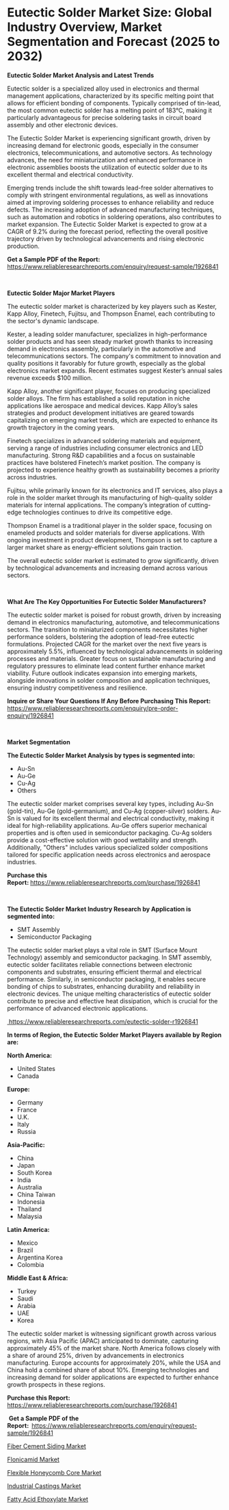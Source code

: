 <p><h1>Eutectic Solder Market Size: Global Industry Overview, Market Segmentation and Forecast (2025 to 2032)</h1></p><p><strong>Eutectic Solder Market Analysis and Latest Trends</strong></p>
<p><p>Eutectic solder is a specialized alloy used in electronics and thermal management applications, characterized by its specific melting point that allows for efficient bonding of components. Typically comprised of tin-lead, the most common eutectic solder has a melting point of 183°C, making it particularly advantageous for precise soldering tasks in circuit board assembly and other electronic devices. </p><p>The Eutectic Solder Market is experiencing significant growth, driven by increasing demand for electronic goods, especially in the consumer electronics, telecommunications, and automotive sectors. As technology advances, the need for miniaturization and enhanced performance in electronic assemblies boosts the utilization of eutectic solder due to its excellent thermal and electrical conductivity.</p><p>Emerging trends include the shift towards lead-free solder alternatives to comply with stringent environmental regulations, as well as innovations aimed at improving soldering processes to enhance reliability and reduce defects. The increasing adoption of advanced manufacturing techniques, such as automation and robotics in soldering operations, also contributes to market expansion. The Eutectic Solder Market is expected to grow at a CAGR of 9.2% during the forecast period, reflecting the overall positive trajectory driven by technological advancements and rising electronic production.</p></p>
<p><strong>Get a Sample PDF of the Report:&nbsp;</strong> <a href="https://www.reliableresearchreports.com/enquiry/request-sample/1926841?utm_campaign=36&utm_medium=2&utm_source=Github&utm_content=ia&utm_term=01042025&utm_id=eutectic-solder">https://www.reliableresearchreports.com/enquiry/request-sample/1926841</a></p>
<p>&nbsp;</p>
<p><strong>Eutectic Solder Major Market Players</strong></p>
<p><p>The eutectic solder market is characterized by key players such as Kester, Kapp Alloy, Finetech, Fujitsu, and Thompson Enamel, each contributing to the sector's dynamic landscape.</p><p>Kester, a leading solder manufacturer, specializes in high-performance solder products and has seen steady market growth thanks to increasing demand in electronics assembly, particularly in the automotive and telecommunications sectors. The company's commitment to innovation and quality positions it favorably for future growth, especially as the global electronics market expands. Recent estimates suggest Kester’s annual sales revenue exceeds $100 million.</p><p>Kapp Alloy, another significant player, focuses on producing specialized solder alloys. The firm has established a solid reputation in niche applications like aerospace and medical devices. Kapp Alloy’s sales strategies and product development initiatives are geared towards capitalizing on emerging market trends, which are expected to enhance its growth trajectory in the coming years. </p><p>Finetech specializes in advanced soldering materials and equipment, serving a range of industries including consumer electronics and LED manufacturing. Strong R&D capabilities and a focus on sustainable practices have bolstered Finetech’s market position. The company is projected to experience healthy growth as sustainability becomes a priority across industries.</p><p>Fujitsu, while primarily known for its electronics and IT services, also plays a role in the solder market through its manufacturing of high-quality solder materials for internal applications. The company’s integration of cutting-edge technologies continues to drive its competitive edge.</p><p>Thompson Enamel is a traditional player in the solder space, focusing on enameled products and solder materials for diverse applications. With ongoing investment in product development, Thompson is set to capture a larger market share as energy-efficient solutions gain traction.</p><p>The overall eutectic solder market is estimated to grow significantly, driven by technological advancements and increasing demand across various sectors.</p></p>
<p>&nbsp;</p>
<p><strong>What Are The Key Opportunities For Eutectic Solder Manufacturers?</strong></p>
<p><p>The eutectic solder market is poised for robust growth, driven by increasing demand in electronics manufacturing, automotive, and telecommunications sectors. The transition to miniaturized components necessitates higher performance solders, bolstering the adoption of lead-free eutectic formulations. Projected CAGR for the market over the next five years is approximately 5.5%, influenced by technological advancements in soldering processes and materials. Greater focus on sustainable manufacturing and regulatory pressures to eliminate lead content further enhance market viability. Future outlook indicates expansion into emerging markets, alongside innovations in solder composition and application techniques, ensuring industry competitiveness and resilience.</p></p>
<p><strong>Inquire or Share Your Questions If Any Before Purchasing This Report:</strong> <a href="https://www.reliableresearchreports.com/enquiry/pre-order-enquiry/1926841?utm_campaign=36&utm_medium=2&utm_source=Github&utm_content=ia&utm_term=01042025&utm_id=eutectic-solder">https://www.reliableresearchreports.com/enquiry/pre-order-enquiry/1926841</a></p>
<p>&nbsp;</p>
<p><strong>Market Segmentation</strong></p>
<p><strong>The Eutectic Solder Market Analysis by types is segmented into:</strong></p>
<p><ul><li>Au-Sn</li><li>Au-Ge</li><li>Cu-Ag</li><li>Others</li></ul></p>
<p><p>The eutectic solder market comprises several key types, including Au-Sn (gold-tin), Au-Ge (gold-germanium), and Cu-Ag (copper-silver) solders. Au-Sn is valued for its excellent thermal and electrical conductivity, making it ideal for high-reliability applications. Au-Ge offers superior mechanical properties and is often used in semiconductor packaging. Cu-Ag solders provide a cost-effective solution with good wettability and strength. Additionally, "Others" includes various specialized solder compositions tailored for specific application needs across electronics and aerospace industries.</p></p>
<p><strong>Purchase this Report:&nbsp;</strong><a href="https://www.reliableresearchreports.com/purchase/1926841?utm_campaign=36&utm_medium=2&utm_source=Github&utm_content=ia&utm_term=01042025&utm_id=eutectic-solder">https://www.reliableresearchreports.com/purchase/1926841</a></p>
<p>&nbsp;</p>
<p><strong>The Eutectic Solder Market Industry Research by Application is segmented into:</strong></p>
<p><ul><li>SMT Assembly</li><li>Semiconductor Packaging</li></ul></p>
<p><p>The eutectic solder market plays a vital role in SMT (Surface Mount Technology) assembly and semiconductor packaging. In SMT assembly, eutectic solder facilitates reliable connections between electronic components and substrates, ensuring efficient thermal and electrical performance. Similarly, in semiconductor packaging, it enables secure bonding of chips to substrates, enhancing durability and reliability in electronic devices. The unique melting characteristics of eutectic solder contribute to precise and effective heat dissipation, which is crucial for the performance of advanced electronic applications.</p></p>
<p><a href="https://www.reliableresearchreports.com/eutectic-solder-r1926841?utm_campaign=36&utm_medium=2&utm_source=Github&utm_content=ia&utm_term=01042025&utm_id=eutectic-solder">&nbsp;https://www.reliableresearchreports.com/eutectic-solder-r1926841</a></p>
<p><strong>In terms of Region, the Eutectic Solder Market Players available by Region are:</strong></p>
<p>
    <p> <strong> North America: </strong>
        <ul>
            <li>United States</li>
            <li>Canada</li>
        </ul>
        </p> 
    <p> <strong> Europe: </strong>
        <ul>
            <li>Germany</li>
            <li>France</li>
            <li>U.K.</li>
            <li>Italy</li>
            <li>Russia</li>
        </ul>
        </p> 
    <p> <strong> Asia-Pacific: </strong>
        <ul>
            <li>China</li>
            <li>Japan</li>
            <li>South Korea</li>
            <li>India</li>
            <li>Australia</li>
            <li>China Taiwan</li>
            <li>Indonesia</li>
            <li>Thailand</li>
            <li>Malaysia</li>
        </ul>
        </p> 
    <p> <strong> Latin America: </strong>
        <ul>
            <li>Mexico</li>
            <li>Brazil</li>
            <li>Argentina Korea</li>
            <li>Colombia</li>
        </ul>
        </p> 
    <p> <strong> Middle East & Africa: </strong>
        <ul>
            <li>Turkey</li>
            <li>Saudi</li>
            <li>Arabia</li>
            <li>UAE</li>
            <li>Korea</li>
        </ul>
    </p>
    </p>
<p><p>The eutectic solder market is witnessing significant growth across various regions, with Asia Pacific (APAC) anticipated to dominate, capturing approximately 45% of the market share. North America follows closely with a share of around 25%, driven by advancements in electronics manufacturing. Europe accounts for approximately 20%, while the USA and China hold a combined share of about 10%. Emerging technologies and increasing demand for solder applications are expected to further enhance growth prospects in these regions.</p></p>
<p><strong>Purchase this Report: </strong><a href="https://www.reliableresearchreports.com/purchase/1926841?utm_campaign=36&utm_medium=2&utm_source=Github&utm_content=ia&utm_term=01042025&utm_id=eutectic-solder">https://www.reliableresearchreports.com/purchase/1926841</a></p>
<p>&nbsp;<strong>Get a Sample PDF of the Report:&nbsp;&nbsp;</strong><a href="https://www.reliableresearchreports.com/enquiry/request-sample/1926841?utm_campaign=36&utm_medium=2&utm_source=Github&utm_content=ia&utm_term=01042025&utm_id=eutectic-solder">https://www.reliableresearchreports.com/enquiry/request-sample/1926841</a></p>
<p><strong></strong></p>
<p><p><a href="https://github.com/baheraennika/Market-Research-Report-List-1/blob/main/fiber-cement-siding-market.md?utm_campaign=36&utm_medium=2&utm_source=Github&utm_content=ia&utm_term=01042025&utm_id=eutectic-solder">Fiber Cement Siding Market</a></p><p><a href="https://github.com/mokeleveisel/Market-Research-Report-List-1/blob/main/flonicamid-market.md?utm_campaign=36&utm_medium=2&utm_source=Github&utm_content=ia&utm_term=01042025&utm_id=eutectic-solder">Flonicamid Market</a></p><p><a href="https://github.com/elroddrewspm/Market-Research-Report-List-1/blob/main/flexible-honeycomb-core-market.md?utm_campaign=36&utm_medium=2&utm_source=Github&utm_content=ia&utm_term=01042025&utm_id=eutectic-solder">Flexible Honeycomb Core Market</a></p><p><a href="https://github.com/helmeludu/Market-Research-Report-List-1/blob/main/industrial-castings-market.md?utm_campaign=36&utm_medium=2&utm_source=Github&utm_content=ia&utm_term=01042025&utm_id=eutectic-solder">Industrial Castings Market</a></p><p><a href="https://github.com/adelanwkadua/Market-Research-Report-List-1/blob/main/fatty-acid-ethoxylate-market.md?utm_campaign=36&utm_medium=2&utm_source=Github&utm_content=ia&utm_term=01042025&utm_id=eutectic-solder">Fatty Acid Ethoxylate Market</a></p></p>